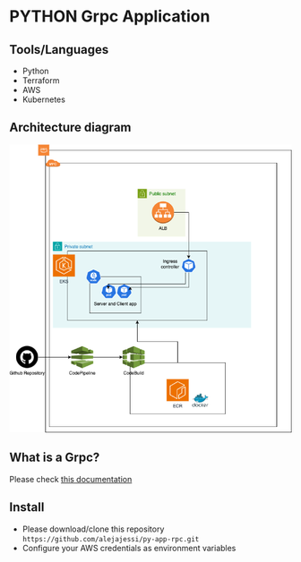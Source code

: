 # PYTHON Grpc Application

## Tools/Languages

- Python
- Terraform
- AWS
- Kubernetes

## Architecture diagram

![Architecture diagram](diagrama.png)

## What is a Grpc?

Please check [this documentation](https://grpc.io/docs/languages/python/basics/)

## Install

- Please download/clone this repository  `https://github.com/alejajessi/py-app-rpc.git`
- Configure your AWS credentials as environment variables
